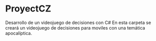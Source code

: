 # ProyectCZ
Desarrollo de un videojuego de decisiones con C#
En esta carpeta se creará un videojuego de decisiones para moviles con una temática apocalíptica.
